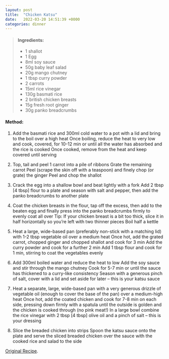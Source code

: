 ```yaml
---
layout: post
title:  "Chicken Katsu"
date:   2022-03-20 14:51:39 +0000
categories: dinner
---
```

> #### Ingredients:
>
> - 1 shallot
> - 1 Egg
> - 8ml soy sauce
> - 50g baby leaf salad
> - 20g mango chutney
> - 1 tbsp curry powder
> - 2 carrots
> - 15ml rice vinegar
> - 130g basmati rice
> - 2 british chicken breasts
> - 15g fresh root ginger
> - 30g panko breadcrumbs



#### Method:


1. Add the basmati rice and 300ml cold water to a pot with a lid and bring to the boil over a high heat
Once boiling, reduce the heat to very low and cook, covered, for 10-12 min or until all the water has absorbed and the rice is cooked
Once cooked, remove from the heat and keep covered until serving

2. Top, tail and peel 1 carrot into a pile of ribbons
Grate the remaining carrot
Peel (scrape the skin off with a teaspoon) and finely chop (or grate) the ginger
Peel and chop the shallot

3. Crack the egg into a shallow bowl and beat lightly with a fork
Add 2 tbsp [4 tbsp] flour to a plate and season with salt and pepper, then add the panko breadcrumbs to another plate

4. Coat the chicken breasts in the flour, tap off the excess, then add to the beaten egg and finally press into the panko breadcrumbs firmly to evenly coat all over
Tip: If your chicken breast is a bit too thick, slice it in half horizontally so you’re left with two thinner pieces
Boil half a kettle

5. Heat a large, wide-based pan (preferably non-stick with a matching lid) with 1-2 tbsp vegetable oil over a medium heat
Once hot, add the grated carrot, chopped ginger and chopped shallot and cook for 3 min
Add the curry powder and cook for a further 2 min
Add 1 tbsp flour and cook for 1 min, stirring to coat the vegetables evenly

6. Add 300ml  boiled water and reduce the heat to low
Add the soy sauce and stir through the mango chutney
Cook for 5-7 min or until the sauce has thickened to a curry-like consistency
Season with a generous pinch of salt, cover with a lid and set aside for later – this is your katsu sauce

7. Heat a separate, large, wide-based pan with a very generous drizzle of vegetable oil (enough to cover the base of the pan) over a medium-high heat
Once hot, add the coated chicken and cook for 7-8 min on each side, pressing down firmly with a spatula until the outside is golden and the chicken is cooked through (no pink meat!)
In a large bowl combine the rice vinegar with 2 tbsp [4 tbsp] olive oil and a pinch of salt – this is your dressing

8. Slice the breaded chicken into strips
Spoon the katsu sauce onto the plate and serve the sliced breaded chicken over the sauce with the cooked rice and salad to the side


[Original Recipe][original-recipe].

[original-recipe]: https://www.gousto.co.uk/index.php/cookbook/chicken-recipes/chicken-katsu-curry